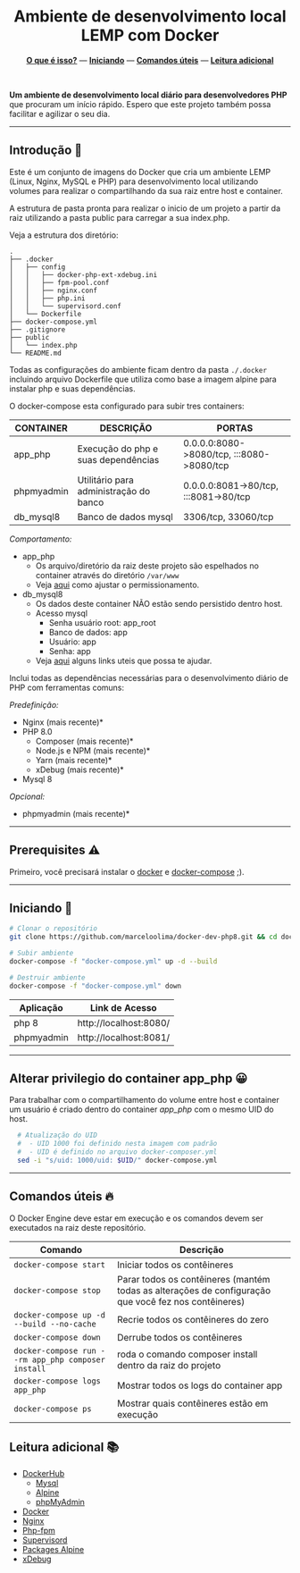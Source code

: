 <div align="center">
<h1>Ambiente de desenvolvimento local LEMP com Docker</h1>
  <p></p>
  <p align="center">
    <a href="#introdução-"><b>O que é isso?</b></a>
    —  
    <a href="#iniciando-"><b>Iniciando</b></a>
    —  
    <a href="#comandos-úteis-"><b>Comandos úteis</b></a>
    —  
    <a href="#leitura-adicional-"><b>Leitura adicional</b></a>
  </p>
  <br />
</div>

__Um ambiente de desenvolvimento local diário para desenvolvedores PHP__ que procuram um início rápido. Espero que este projeto também possa facilitar e agilizar o seu dia.

---

## Introdução 👋

Este é um conjunto de imagens do Docker que cria um ambiente LEMP (Linux, Nginx, MySQL e PHP) para desenvolvimento local utilizando volumes para realizar o compartilhando da sua raiz entre host e container. 

A estrutura de pasta pronta para realizar o inicio de um projeto a partir da raiz utilizando a pasta public para carregar a sua index.php.

Veja a estrutura dos diretório:
```
.
├── .docker
│   ├── config
│   │   ├── docker-php-ext-xdebug.ini
│   │   ├── fpm-pool.conf
│   │   ├── nginx.conf
│   │   ├── php.ini
│   │   └── supervisord.conf
│   └── Dockerfile
├── docker-compose.yml
├── .gitignore
├── public
│   └── index.php
└── README.md
```

Todas as configurações do ambiente ficam dentro da pasta ```./.docker``` incluindo arquivo Dockerfile que utiliza como base a imagem alpine para instalar php e suas dependências.

O docker-compose esta configurado para subir tres containers:

|CONTAINER    |DESCRIÇÃO                               |PORTAS                                   |
|-------------|----------------------------------------|-----------------------------------------|
|app_php      |Execução do php e suas dependências     |0.0.0.0:8080->8080/tcp, :::8080->8080/tcp|
|phpmyadmin   |Utilitário para administração do banco  |0.0.0.0:8081->80/tcp, :::8081->80/tcp    |
|db_mysql8    |Banco de dados mysql                    |3306/tcp, 33060/tcp                      |

*Comportamento:*
- app_php
  - Os arquivo/diretório da raiz deste projeto são espelhados no container através do diretório ```/var/www```
  - Veja [aqui](#alterar-privilegio-do-container-app_php-) como ajustar o permissionamento.   
- db_mysql8
  - Os dados deste container NÃO estão sendo persistido dentro host.
  - Acesso mysql  
    - Senha usuário root: app_root
    - Banco de dados: app
    - Usuário: app
    - Senha: app
  - Veja [aqui](#leitura-adicional-) alguns links uteis que possa te ajudar.  

Inclui todas as dependências necessárias para o desenvolvimento diário de PHP com ferramentas comuns:

*Predefinição:*

- Nginx (mais recente)*
- PHP 8.0
    - Composer (mais recente)*
    - Node.js e NPM (mais recente)*
    - Yarn (mais recente)*
    - xDebug (mais recente)*
- Mysql 8

*Opcional:*

- phpmyadmin (mais recente)*

---

## Prerequisites ⚠️

Primeiro, você precisará instalar o [docker](https://docs.docker.com/engine/install/) e [docker-compose](https://docs.docker.com/compose/install/) ;).

---

## Iniciando 🚀

```bash
# Clonar o repositório
git clone https://github.com/marceloolima/docker-dev-php8.git && cd docker-dev-php8

# Subir ambiente
docker-compose -f "docker-compose.yml" up -d --build

# Destruir ambiente
docker-compose -f "docker-compose.yml" down 
```
|Aplicação|Link de Acesso|
|---|---|
|php 8|http://localhost:8080/|
|phpmyadmin|http://localhost:8081/|

---

## Alterar privilegio do container app_php 😀
Para trabalhar com o compartilhamento do volume entre host e container um usuário é criado dentro do container *app_php* com o mesmo UID do host. 

```bash
  # Atualização do UID
  #  - UID 1000 foi definido nesta imagem com padrão  
  #  - UID é definido no arquivo docker-composer.yml
  sed -i "s/uid: 1000/uid: $UID/" docker-compose.yml

```

---

## Comandos úteis 🔥

O Docker Engine deve estar em execução e os comandos devem ser executados na raiz deste repositório.

| Comando | Descrição |
|---|---|
| `docker-compose start` | Iniciar todos os contêineres |
| `docker-compose stop`  | Parar todos os contêineres (mantém todas as alterações de configuração que você fez nos contêineres) |
| `docker-compose up -d --build --no-cache` | Recrie todos os contêineres do zero |
| `docker-compose down`  | Derrube todos os contêineres |
| `docker-compose run --rm app_php composer install` | roda o comando composer install dentro da raiz do projeto |
| `docker-compose logs app_php` | Mostrar todos os logs do container app |
| `docker-compose ps` | Mostrar quais contêineres estão em execução |

## Leitura adicional 📚
- [DockerHub](https://hub.docker.com/)
    - [Mysql](https://hub.docker.com/_/mysql)
    - [Alpine](https://hub.docker.com/_/alpine)
    - [phpMyAdmin](https://hub.docker.com/_/phpmyadmin)
- [Docker](https://docs.docker.com/)
- [Nginx](http://nginx.org/en/docs/)
- [Php-fpm](https://www.php.net/manual/en/install.fpm.configuration.php)
- [Supervisord](http://supervisord.org/)
- [Packages Alpine](https://pkgs.alpinelinux.org/packages)
- [xDebug](https://xdebug.org/docs/all_settings)


